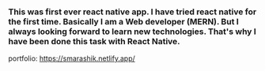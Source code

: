 ### This was first ever react native app. I have tried react native for the first time. Basically I am a Web developer (MERN). But I always looking forward to learn new technologies. That's why I have been done this task with React Native.

portfolio: https://smarashik.netlify.app/
